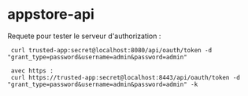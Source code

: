 # appstore-api

Requete pour tester le serveur d'authorization :

     curl trusted-app:secret@localhost:8080/api/oauth/token -d "grant_type=password&username=admin&password=admin"
     
     avec https :
     curl https://trusted-app:secret@localhost:8443/api/oauth/token -d "grant_type=password&username=admin&password=admin" -k